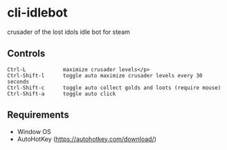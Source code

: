 # cli-idlebot
crusader of the lost idols idle bot for steam

## Controls
```
Ctrl-L            maximize crusader levels</p>  
Ctrl-Shift-l      toggle auto maximize crusader levels every 30 seconds  
Ctrl-Shift-c      toggle auto collect golds and loots (require mouse)  
Ctrl-Shift-a      toggle auto click  
```

## Requirements
- Window OS
- AutoHotKey (https://autohotkey.com/download/)
